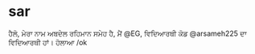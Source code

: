 # sar
ਹੈਲੋ, ਮੇਰਾ ਨਾਮ ਅਬਦੇਲ ਰਹਿਮਾਨ ਸਮੇਹ ਹੈ, ਮੈਂ @EG, ਵਿਦਿਆਰਥੀ ਕੋਡ @arsameh225 ਦਾ ਵਿਦਿਆਰਥੀ ਹਾਂ। ਹੋਲਾਆ
/ok
